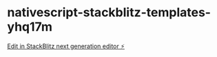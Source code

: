 # nativescript-stackblitz-templates-yhq17m

[Edit in StackBlitz next generation editor ⚡️](https://stackblitz.com/~/github.com/Rybo2468/nativescript-stackblitz-templates-yhq17m)